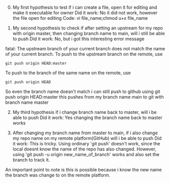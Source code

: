 0. My first hypothesis to test if i can create a file, open it for editing and make it executable for owner
	Did it work: No it did not work, however the file open for editing
	Code: vi file_name;chmod u+x file_name

1. My second hypothesis to check if after setting an upstream for my repo with origin master, then changing branch name to main, will i still be able to push
	Did it work: No, but i got this interesting error message

fatal: The upstream branch of your current branch does not match
the name of your current branch.  To push to the upstream branch
on the remote, use

    git push origin HEAD:master

To push to the branch of the same name on the remote, use

    git push origin HEAD 

So even the branch name doesn't match i can still push to github using 
	git push origin HEAD:master
	this pushes from my branch name main to git with branch name master

2. My third hypothesis if i change branch name back to master, will i be able to push
	Did it work: Yes changing the branch name back to master works 

3. After changing my branch name from master to main, if i also change my repo name on my remote platform(GitHub) will i be able to push
	Did it work: This is tricky.
	Using ordinary 'git push' doesn't work, since the local doesnt know the name of the 		repo has also changed.
	However, using 'git push -u origin new_name_of_branch' works and also set the branch 		to track it.

An important point to note is this is possible because i know the new name the branch was change to on the remote platform.
